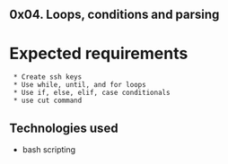 ## 0x04. Loops, conditions and parsing
# Expected requirements
     * Create ssh keys
     * Use while, until, and for loops
     * Use if, else, elif, case conditionals
     * use cut command

## Technologies used
   * bash scripting